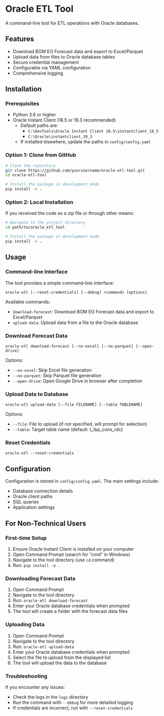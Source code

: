 
# Oracle ETL Tool

A command-line tool for ETL operations with Oracle databases.

## Features

- Download BOM EO Forecast data and export to Excel/Parquet
- Upload data from files to Oracle database tables
- Secure credential management
- Configurable via YAML configuration
- Comprehensive logging

## Installation

### Prerequisites

- Python 3.8 or higher
- Oracle Instant Client (18.5 or 19.3 recommended)
  - Default paths are: 
    - `C:\DevTools\Oracle Instant Client 18.5\instantclient_18_5`
    - `C:\Oracle\instantclient_19_3`
  - If installed elsewhere, update the paths in `config/config.yaml`

### Option 1: Clone from GitHub

```bash
# Clone the repository
git clone https://github.com/yourusername/oracle-etl-tool.git
cd oracle-etl-tool

# Install the package in development mode
pip install -e .
```

### Option 2: Local Installation

If you received the code as a zip file or through other means:

```bash
# Navigate to the project directory
cd path/to/oracle_etl_tool

# Install the package in development mode
pip install -e .
```

## Usage

### Command-line Interface

The tool provides a simple command-line interface:

```
oracle-etl [--reset-credentials] [--debug] <command> [options]
```

Available commands:

- `download-forecast`: Download BOM EO Forecast data and export to Excel/Parquet
- `upload-data`: Upload data from a file to the Oracle database

### Download Forecast Data

```
oracle-etl download-forecast [--no-excel] [--no-parquet] [--open-drive]
```

Options:
- `--no-excel`: Skip Excel file generation
- `--no-parquet`: Skip Parquet file generation
- `--open-drive`: Open Google Drive in browser after completion

### Upload Data to Database

```
oracle-etl upload-data [--file FILENAME] [--table TABLENAME]
```

Options:
- `--file`: File to upload (if not specified, will prompt for selection)
- `--table`: Target table name (default: t_ibp_cons_rdc)

### Reset Credentials

```
oracle-etl --reset-credentials
```

## Configuration

Configuration is stored in `config/config.yaml`. The main settings include:

- Database connection details
- Oracle client paths
- SQL queries
- Application settings

## For Non-Technical Users

### First-time Setup

1. Ensure Oracle Instant Client is installed on your computer
2. Open Command Prompt (search for "cmd" in Windows)
3. Navigate to the tool directory (use `cd` command)
4. Run: `pip install -e .`

### Downloading Forecast Data

1. Open Command Prompt
2. Navigate to the tool directory
3. Run: `oracle-etl download-forecast`
4. Enter your Oracle database credentials when prompted
5. The tool will create a folder with the forecast data files

### Uploading Data

1. Open Command Prompt
2. Navigate to the tool directory
3. Run: `oracle-etl upload-data`
4. Enter your Oracle database credentials when prompted
5. Select the file to upload from the displayed list
6. The tool will upload the data to the database

### Troubleshooting

If you encounter any issues:
- Check the logs in the `logs` directory
- Run the command with `--debug` for more detailed logging
- If credentials are incorrect, run with `--reset-credentials`
